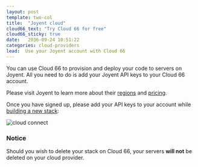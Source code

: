 ```yaml
---
layout: post
template: two-col
title:  "Joyent cloud"
cloud66_text: "Try Cloud 66 for free"
cloud66_sticky: true
date:   2036-09-24 10:51:22
categories: cloud-providers
lead:  Use your Joyent account with Cloud 66
---
```


You can use Cloud 66 to provision and deploy your code to servers on Joyent. All you need to do is add your Joyent API keys to your Cloud 66 account.

Please visit Joyent to learn more about their <a href="http://joyent.com/products/joyent-cloud/data-centers" target="_blank">regions</a> and <a href="http://joyent.com/products/joyent-cloud/pricing" target="_blank">pricing</a>.

Once you have signed up, please add your API keys to your account while [building a new stack](/getting-started/your-first-stack.html):

![cloud connect](http://cdn.cloud66.com.s3.amazonaws.com/images/help/cloud_connect.png)

<div class="notice notice-warning">
    <h3>Notice</h3>
    <p>Should you wish to delete your stack on Cloud 66, your servers <b>will not</b> be deleted on your cloud provider.</p>
</div>
